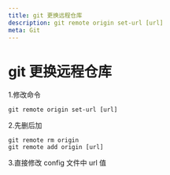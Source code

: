 ```yaml
---
title: git 更换远程仓库
description: git remote origin set-url [url]
meta: Git
---
```


# git 更换远程仓库

1.修改命令

```Shell
git remote origin set-url [url]
```

2.先删后加

```Shell
git remote rm origin
git remote add origin [url]
```

3.直接修改 config 文件中 url 值
